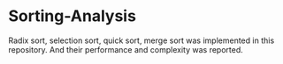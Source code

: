 # Sorting-Analysis
Radix sort, selection sort, quick sort, merge sort was implemented in this repository. And their performance and complexity  was reported.
